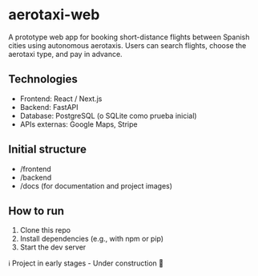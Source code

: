 # aerotaxi-web
A prototype web app for booking short-distance flights between Spanish cities using autonomous aerotaxis. Users can search flights, choose the aerotaxi type, and pay in advance.

## Technologies
- Frontend: React / Next.js
- Backend: FastAPI
- Database: PostgreSQL (o SQLite como prueba inicial)
- APIs externas: Google Maps, Stripe

## Initial structure
- /frontend
- /backend
- /docs (for documentation and project images)

## How to run
1. Clone this repo
2. Install dependencies (e.g., with npm or pip)
3. Start the dev server

ℹ️ Project in early stages - Under construction 🚧
